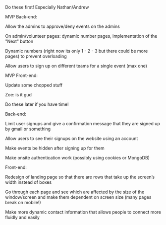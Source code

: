 Do these first! Especially Nathan/Andrew


MVP Back-end:

Allow the admins to approve/deny events on the admins 

On admin/volunteer pages: dynamic number pages, implementation of the "Next" button

Dynamic numbers (right now its only 1 - 2 - 3 but there could be more pages) to prevent overloading

Allow users to sign up on different teams for a single event (max one)

MVP Front-end:

Update some chopped stuff

Zoe: is it gud

Do these later if you have time!


Back-end:

Limit user signups and give a confirmation message that they are signed up by gmail or something

Allow users to see their signups on the website using an account

Make events be hidden after signing up for them

Make onsite authentication work (possibly using cookies or MongoDB)

Front-end:

Redesign of landing page so that there are rows that take up the screen’s width instead of boxes

Go through each page and see which are affected by the size of the window/screen and make them dependent on screen size (many pages break on mobile!)

Make more dynamic contact information that allows people to connect more fluidly and easily
